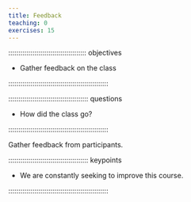 ```yaml
---
title: Feedback
teaching: 0
exercises: 15
---
```


::::::::::::::::::::::::::::::::::::::: objectives

- Gather feedback on the class

::::::::::::::::::::::::::::::::::::::::::::::::::

:::::::::::::::::::::::::::::::::::::::: questions

- How did the class go?

::::::::::::::::::::::::::::::::::::::::::::::::::

Gather feedback from participants.

:::::::::::::::::::::::::::::::::::::::: keypoints

- We are constantly seeking to improve this course.

::::::::::::::::::::::::::::::::::::::::::::::::::


